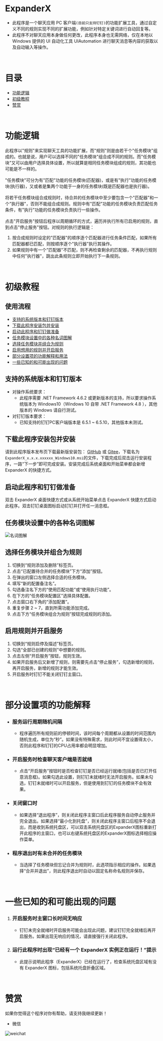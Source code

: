 # ExpanderX

- 此程序是一个聊天应用 PC 客户端`(目前只支持钉钉)`的功能扩展工具，通过自定义不同的规则实现不同的扩展功能，例如针对特定关键词进行自动回复等。
- 此程序不对聊天应用本身做任何更改，此程序本身也无需网络，仅在本地以 Windows 提供的 UI 自动化工具 UIAutomation 进行聊天消息等内容的获取以及自动输入等操作。

<br/>

# 目录

- [功能逻辑](#功能逻辑)
- [初级教程](#初级教程)
- [赞赏](#赞赏)

<br/>

# 功能逻辑

此程序以"规则"来实现聊天工具的功能扩展，而"规则"则是由若干个"任务模块"组成的。也就是说，用户可以选择不同的"任务模块"组合成不同的规则。而"任务模块"又可以由用户选择具体设置，所以就算是相同任务模块组成的规则，其功能也可能是不一样的。<br/><br/>
"任务模块"可分为有"匹配"功能的任务模块(匹配器)，或是有"执行"功能的任务模块(执行器)，又或者是集两个功能于一身的任务模块(既是匹配器也是执行器)。<br/><br/>
将若干任务模块组合成规则时，待合并的任务模块中至少要包含一个"匹配器"和一个"执行器"，否则不能组合成规则。规则中有"匹配"功能的任务模块负责匹配任务条件，有"执行"功能的任务模块负责执行一些操作。<br/><br/>
点击"开启服务"按钮后程序以周期循环的方式，遍历并执行所有已启用的规则，直到点击"停止服务"按钮。对规则的执行逻辑是：

1. 按合成规则时设定的"匹配器"的顺序逐个匹配器进行任务条件匹配，如果所有匹配器都已匹配，则按顺序逐个"执行器"执行其操作。
2. 如果规则中有一个"匹配器"不匹配，则不再检查剩余的匹配器，不再执行规则中任何"执行器"，跳出此条规则立即开始执行下一条规则。

<br/>

# 初级教程

## 使用流程

- [支持的系统版本和钉钉版本](#支持的系统版本和钉钉版本)
- [下载此程序安装包并安装](#下载此程序安装包并安装)
- [启动此程序和钉钉做准备](#启动此程序和钉钉做准备)
- [任务模块设置中的各种名词图解](#任务模块设置中的各种名词图解)
- [选择任务模块并组合为规则](#选择任务模块并组合为规则)
- [启用想用的规则并开启服务](#启用规则并开启服务)
- [部分设置项的功能解释和用法](#部分设置项的功能解释)
- [一些已知的和可能出现的问题](#一些已知的和可能出现的问题)

## 支持的系统版本和钉钉版本

- 对操作系统要求：
  + 此程序需要 .NET Framework 4.6.2 或更新版本的支持，所以要求操作系统版本为 Windows10（Windows 10 自带 .NET Framework 4.8 ），其他版本的 Windows 请自行测试。
- 对钉钉版本要求：
  + 已知支持的钉钉PC客户端版本是 6.5.1 ~ 6.5.10，其他版本未测试。

## 下载此程序安装包并安装

请到此程序版本发布页下载最新版安装包：
[GitHub](https://github.com/hrpzcf/ExpanderX/releases) 或 [Gitee](https://gitee.com/hrpzcf/ExpanderX/releases)，下载名为`ExpanderX_x.x.x.xxxxxx_Windows10.msi`的文件，下载完成后双击运行安装程序，一路“下一步”即可完成安装。安装完成后系统桌面和开始菜单都会新增 ExpanderX 的快捷方式。

## 启动此程序和钉钉做准备

双击 ExpanderX 桌面快捷方式或从系统开始菜单点击 ExpanderX 快捷方式启动此程序。双击钉钉桌面图标启动钉钉并打开任一消息框。

## 任务模块设置中的各种名词图解

![名词图解](/Images/diagram.png)

## 选择任务模块并组合为规则

1. 切换到“规则添加及删除”标签页。
2. 点击“已配置待合并的任务模块”下方“添加”按钮。
3. 在弹出的窗口左侧选择合适的任务模块。
4. 填写“新的配置备注名”。
5. 勾选备注名下方的“使用匹配功能”或“使用执行功能”。
6. 在下方的“任务模块配置区”选择具体配置。
7. 点击窗口右下角的“添加配置”。
8. 重复步骤 2 ~ 7，直到所需功能添加完成。
9. 点击下方“任务模块组合为规则”按钮完成规则的添加。

## 启用规则并开启服务

1. 切换到“规则启停及描述”标签页。
2. 勾选“全部已创建的规则”中想要的规则。
3. 点击左侧“开启服务”按钮，规则生效。
4. 如果开启服务后又新增了规则，则需要先点击“停止服务”，勾选新增的规则，再开启服务，新增的规则才能生效。
5. 开启服务时钉钉不能关闭钉钉主窗口。

<br/>

# 部分设置项的功能解释

- ### 服务运行周期随机间隔
  + 程序遍历所有规则前的停顿时间，该时间每个周期都从设置的时间范围内随机生成，单位为“秒”。如果没有特殊需求，则此时间不宜设置得太小，否则此程序和钉钉的CPU占用率都会明显增加。
- ### 开启服务时检查聊天客户端是否就绪
  + 点击“开启服务”按钮时是否检查钉钉是否已经运行就绪(包括是否已打开任意消息框)。如果勾选此设置，则钉钉未就绪时无法开启服务。如果未勾选，钉钉未就绪时可以开启服务，但是使用到钉钉的任务模块不会有效果。
- ### 关闭窗口时
  + 如果选择“退出程序”，则关闭此程序主窗口后此程序服务自动停止服务并完全退出。如果选择“最小化到托盘”，则关闭此程序主窗口后程序不会退出，而是收到系统托盘区，可以双击系统托盘区的ExpanderX图标重新打开此程序的主窗口，也可以右键系统托盘区的ExpanderX图标选择相应操作菜单。
- ### 程序退出时有未合并的任务模块
  + 当选择了任务模块但忘记合并为规则时，此选项指示相应的操作。如果选择“合并并退出”，则此程序退出时自动以固定名称命名规则并保存。

<br/>

# 一些已知的和可能出现的问题

1. ### 开启服务时主窗口长时间无响应
   + 钉钉未完全就绪时开启服务可能会出现此问题，建议钉钉完全就绪后再开启服务。如果出现无响应的情况，请直接强行关闭此程序。
2. ### 运行此程序时出现“已经有一个 ExpanderX 实例正在运行！”提示
   + 此提示说明此程序（ExpanderX）已经在运行了，检查系统托盘区域有没有 ExpanderX 图标，包括系统托盘折叠区域。

<br/>

# 赞赏

如果你觉得这个程序对你有帮助，请支持我继续更新！

* 微信

![weichat](Images/wechat.png)
